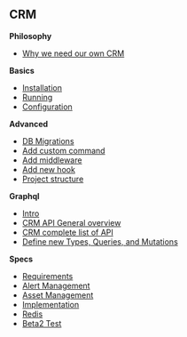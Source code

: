 
## CRM

**Philosophy**
- [Why we need our own CRM](docs/Philosophy.md)

**Basics**
- [Installation](docs/Installation.md)
- [Running](docs/Running.md)
- [Configuration](docs/Configuration.md)


**Advanced**
- [DB Migrations](docs/Migrations.md)
- [Add custom command](docs/AddCommand.md)
- [Add middleware](docs/Middlewares.md)
- [Add new hook](docs/DBHooks.md)
- [Project structure](docs/Structure.md)

**Graphql**
- [Intro](docs/GraphqlOverview.md)
- [CRM API General overview](docs/GraphqlQueriesAndMutations.md)
- [CRM complete list of API](docs/graphqlAPI.md)
- [Define new Types, Queries, and Mutations](docs/GraphqlAdvanced.md)


**Specs**
- [Requirements](specs/Requirements.md)
- [Alert Management](specs/AlertManagement.md)
- [Asset Management](specs/Assetmanagement.md)
- [Implementation](specs/Implementation.md)
- [Redis](specs/Redis.md)
- [Beta2 Test](specs/Beta2Test.md)
